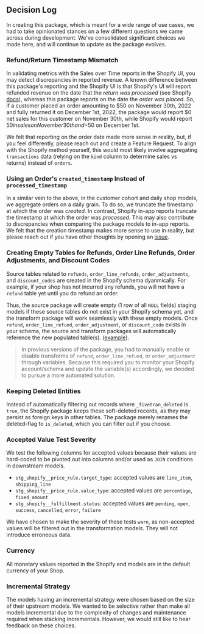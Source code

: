 ## Decision Log

In creating this package, which is meant for a wide range of use cases, we had to take opinionated stances on a few different questions we came across during development. We've consolidated significant choices we made here, and will continue to update as the package evolves. 

### Refund/Return Timestamp Mismatch

In validating metrics with the Sales over Time reports in the Shopify UI, you may detect discrepancies in reported revenue. A known difference between this package's reporting and the Shopify UI is that Shopify's UI will report refunded revenue on the date that the _return was processed_ (see Shopify [docs](https://help.shopify.com/en/manual/reports-and-analytics/shopify-reports/report-types/sales-report)), whereas this package reports on the date the _order was placed_. So, if a customer placed an order amounting to $50 on November 30th, 2022 and fully returned it on December 1st, 2022, the package would report $0 net sales for this customer on November 30th, while Shopify would report $50 in sales on November 30th and -$50 on December 1st. 

We felt that reporting on the order date made more sense in reality, but, if you feel differently, please reach out and create a Feature Request. To align with the Shopify method yourself, this would most likely involve aggregating `transactions` data (relying on the `kind` column to determine sales vs returns) instead of `orders`.

### Using an Order's `created_timestamp` Instead of `processed_timestamp` 

In a similar vein to the above, in the customer cohort and daily shop models, we aggregate orders on a daily grain. To do so, we truncate the timestamp at which the order was _created_. In contrast, Shopify in-app reports truncate the timestamp at which the order was _processed_. This may also contribute to discrepancies when comparing the package models to in-app reports. We felt that the creation timestamp makes more sense to use in reality, but please reach out if you have other thoughts by opening an [issue](https://github.com/fivetran/dbt_shopify/issues/new?assignees=&labels=enhancement&template=feature-request.yml&title=%5BFeature%5D+%3Ctitle%3E).

### Creating Empty Tables for Refunds, Order Line Refunds, Order Adjustments, and Discount Codes

Source tables related to `refunds`, `order_line_refunds`, `order_adjustments`, and `discount_codes` are created in the Shopify schema dyanmically. For example, if your shop has not incurred any refunds, you will not have a `refund` table yet until you do refund an order. 

Thus, the source package will create empty (1 row of all `NULL` fields) staging models if these source tables do not exist in your Shopify schema yet, and the transform package will work seamlessly with these empty models. Once `refund`, `order_line_refund`, `order_adjustment`, or `discount_code` exists in your schema, the source and transform packages will automatically reference the new populated table(s). ([example](https://github.com/fivetran/dbt_shopify_source/blob/main/models/tmp/stg_shopify__refund_tmp.sql)). 

> In previous versions of the package, you had to manually enable or disable transforms of `refund`, `order_line_refund`, or `order_adjustment` through variables. Because this required you to monitor your Shopify account/schema and update the variable(s) accordingly, we decided to pursue a more automated solution.

### Keeping Deleted Entities 

Instead of automatically filtering out records where `_fivetran_deleted` is `true`, the Shopify package keeps these soft-deleted records, as they may persist as foreign keys in other tables. The package merely renames the deleted-flag to `is_deleted`, which you can filter out if you choose.

### Accepted Value Test Severity

We test the following columns for accepted values because their values are hard-coded to be pivoted out into columns and/or used as `JOIN` conditions in downstream models.
- `stg_shopify__price_rule.target_type`: accepted values are `line_item`, `shipping_line`
- `stg_shopify__price_rule.value_type`: accepted values are `percentage`, `fixed_amount`
- `stg_shopify__fulfillment.status`: accepted values are `pending`, `open`, `success`, `cancelled`, `error`, `failure`

We have chosen to make the severity of these tests `warn`, as non-accepted values will be filtered out in the transformation models. They will not introduce erroneous data.

### Currency

All monetary values reported in the Shopify end models are in the default currency of your Shop.

### Incremental Strategy
The models having an incremental strategy were chosen based on the size of their upstream models. We wanted to be selective rather than make all models incremental due to the complexity of changes and maintenance required when stacking incrementals. However, we would still like to hear feedback on these choices. 